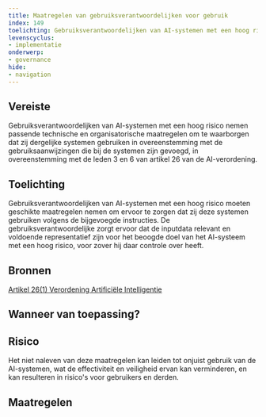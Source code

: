 ```yaml
---
title: Maatregelen van gebruiksverantwoordelijken voor gebruik 
index: 149
toelichting: Gebruiksverantwoordelijken van AI-systemen met een hoog risico nemen passende technische en organisatorische maatregelen om te waarborgen dat zij dergelijke systemen gebruiken in overeenstemming met de gebruiksaanwijzingen die bij de systemen zijn gevoegd, in overeenstemming met de leden 3 en 6 van artikel 26 van de AI-verordening.
levenscyclus:
- implementatie
onderwerp:
- governance
hide:
- navigation
---
```


<!-- tags -->
## Vereiste

Gebruiksverantwoordelijken van AI-systemen met een hoog risico nemen passende technische en organisatorische maatregelen om te waarborgen dat zij dergelijke systemen gebruiken in overeenstemming met de gebruiksaanwijzingen die bij de systemen zijn gevoegd, in overeenstemming met de leden 3 en 6 van artikel 26 van de AI-verordening.

## Toelichting

Gebruiksverantwoordelijken van AI-systemen met een hoog risico moeten geschikte maatregelen nemen om ervoor te zorgen dat zij deze systemen gebruiken volgens de bijgevoegde instructies.
De gebruiksverantwoordelijke zorgt ervoor dat de inputdata relevant en voldoende representatief zijn voor het beoogde doel van het AI-systeem met een hoog risico, voor zover hij daar controle over heeft.


## Bronnen

[Artikel 26(1) Verordening Artificiële Intelligentie](https://eur-lex.europa.eu/legal-content/NL/TXT/HTML/?uri=OJ:L_202401689#d1e4350-1-1)


## Wanneer van toepassing?


## Risico

Het niet naleven van deze maatregelen kan leiden tot onjuist gebruik van de AI-systemen, wat de effectiviteit en veiligheid ervan kan verminderen, en kan resulteren in risico's voor gebruikers en derden.


## Maatregelen

<!-- list_maatregelen vereiste/149-gebruiksverantwoordelijken-maatregelen -->
